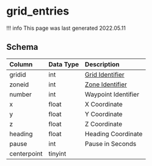 # grid_entries

!!! info
	This page was last generated 2022.05.11

## Schema

| Column | Data Type | Description |
| :--- | :--- | :--- |
| gridid | int | [Grid Identifier](grid.md) |
| zoneid | int | [Zone Identifier](../../../../server/zones/zone-list) |
| number | int | Waypoint Identifier |
| x | float | X Coordinate |
| y | float | Y Coordinate |
| z | float | Z Coordinate |
| heading | float | Heading Coordinate |
| pause | int | Pause in Seconds |
| centerpoint | tinyint |  |

